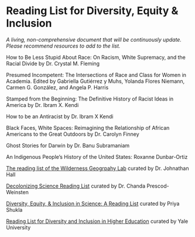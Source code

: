 # Reading List for Diversity, Equity & Inclusion
*A living, non-comprehensive document that will be continuously update. Please recommend resources to add to the list.*

How to Be Less Stupid About Race: On Racism, White Supremacy, and the Racial Divide by Dr. Crystal M. Fleming

Presumed Incompetent: The Intersections of Race and Class for Women in Academia. Edited by Gabriella Gutiérrez y Muhs, Yolanda Flores Niemann, Carmen G. González, and Angela P. Harris

Stamped from the Beginning: The Definitive History of Racist Ideas in America by Dr. Ibram X. Kendi

How to be an Antiracist by Dr. Ibram X Kendi

Black Faces, White Spaces: Reimagining the Relationship of African Americans to the Great Outdoors by Dr. Carolyn Finney

Ghost Stories for Darwin by Dr. Banu Subramaniam

An Indigenous People’s History of the United States: Roxanne Dunbar-Ortiz

[The reading list of the Wilderness Geogrpahy Lab](http://www.wilderness.wvu.edu/lab-reading-list/) curated by Dr. Johnathan Hall

[Decolonizing Science Reading List](https://medium.com/@chanda/decolonising-science-reading-list-339fb773d51f#.om5w2ivfq) curated by Dr. Chanda Prescod-Weinsten

[Diversity, Equity, & Inclusion in Science: A Reading List](https://medium.com/@priyology/diversity-inclusion-in-science-a-reading-list-a45cea40b972) curated by Priya Shukla


[Reading List for Diversity and Inclusion in Higher Education](https://fas.yale.edu/diversity-and-faculty-development/reading-list) curated by Yale University
